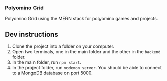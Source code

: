 ### Polyomino Grid

Polyomino Grid using the MERN stack for polyomino games and projects.

## Dev instructions

1. Clone the project into a folder on your computer.
2. Open two terminals, one in the main folder and the other in the `backend` folder.
3. In the main folder, run `npm start`.
4. In the project folder, run `nodemon server`. You should be able to connect to a MongoDB database on port 5000.

